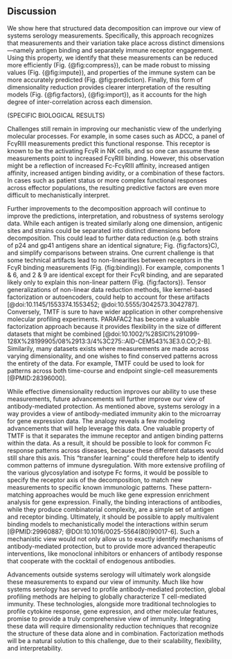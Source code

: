 ## Discussion

We show here that structured data decomposition can improve our view of systems serology measurements. Specifically, this approach recognizes that measurements and their variation take place across distinct dimensions—namely antigen binding and separately immune receptor engagement. Using this property, we identify that these measurements can be reduced more efficiently (Fig. {@fig:compress}), can be made robust to missing values (Fig. {@fig:impute}), and properties of the immune system can be more accurately predicted (Fig. @fig:prediction). Finally, this form of dimensionality reduction provides clearer interpretation of the resulting models (Fig. {@fig:factors}, {@fig:import}), as it accounts for the high degree of inter-correlation across each dimension.

(SPECIFIC BIOLOGICAL RESULTS)

Challenges still remain in improving our mechanistic view of the underlying molecular processes. For example, in some cases such as ADCC, a panel of FcγRIII measurements predict this functional response. This receptor is known to be the activating FcγR in NK cells, and so one can assume these measurements point to increased FcγRIII binding. However, this observation might be a reflection of increased Fc-FcγRIII affinity, increased antigen affinity, increased antigen binding avidity, or a combination of these factors. In cases such as patient status or more complex functional responses across effector populations, the resulting predictive factors are even more difficult to mechanistically interpret.

Further improvements to the decomposition approach will continue to improve the predictions, interpretation, and robustness of systems serology data. While each antigen is treated similarly along one dimension, antigenic sites and strains could be separated into distinct dimensions before decomposition. This could lead to further data reduction (e.g. both strains of p24 and gp41 antigens share an identical signature; Fig. {fig:factors}C), and simplify comparisons between strains. One current challenge is that some technical artifacts lead to non-linearities between receptors in the FcγR binding measurements (Fig. {fig:binding}). For example, components 1 & 6, and 2 & 9 are identical except for their FcγR binding, and are separated likely only to explain this non-linear pattern (Fig. {fig:factors}). Tensor generalizations of non-linear data reduction methods, like kernel-based factorization or autoencoders, could help to account for these artifacts [@doi:10.1145/1553374.1553452; @doi:10.5555/3042573.3042787]. Conversely, TMTF is sure to have wider application in other comprehensive molecular profiling experiments. PARAFAC2 has become a valuable factorization approach because it provides flexibility in the size of different datasets that might be combined [@doi:10.1002/%28SICI%291099-128X%28199905/08%2913:3/4%3C275::AID-CEM543%3E3.0.CO;2-B]. Similarily, many datasets exists where measurements are made across varying dimensionality, and one wishes to find conserved patterns across the entirety of the data. For example, TMTF could be used to look for patterns across both time-course and endpoint single-cell measurements [@PMID:28396000].

While effective dimensionality reduction improves our ability to use these measurements, future advancements will further improve our view of antibody-mediated protection. As mentioned above, systems serology in a way provides a view of antibody-mediated immunity akin to the microarray for gene expression data. The analogy reveals a few modeling advancements that will help leverage this data. One valuable property of TMTF is that it separates the immune receptor and antigen binding patterns within the data. As a result, it should be possible to look for common Fc response patterns across diseases, because these different datasets would still share this axis. This “transfer learning” could therefore help to identify common patterns of immune dysregulation. With more extensive profiling of the various glycosylation and isotype Fc forms, it would be possible to specify the receptor axis of the decomposition, to match new measurements to specific known immunologic patterns. These pattern-matching approaches would be much like gene expression enrichment analysis for gene expression. Finally, the binding interactions of antibodies, while they produce combinatorial complexity, are a simple set of antigen and receptor binding. Ultimately, it should be possible to apply multivalent binding models to mechanistically model the interactions within serum [@PMID:29960887; @DOI:10.1016/0025-5564(80)90017-6]. Such a mechanistic view would not only allow us to exactly identify mechanisms of antibody-mediated protection, but to provide more advanced therapeutic interventions, like monoclonal inhibitors or enhancers of antibody response that cooperate with the cocktail of endogenous antibodies. 

Advancements outside systems serology will ultimately work alongside these measurements to expand our view of immunity. Much like how systems serology has served to profile antibody-mediated protection, global profiling methods are helping to globally characterize T cell-mediated immunity. These technologies, alongside more traditional technologies to profile cytokine response, gene expression, and other molecular features, promise to provide a truly comprehensive view of immunity. Integrating these data will require dimensionality reduction techniques that recognize the structure of these data alone and in combination. Factorization methods will be a natural solution to this challenge, due to their scalability, flexibility, and interpretability.

